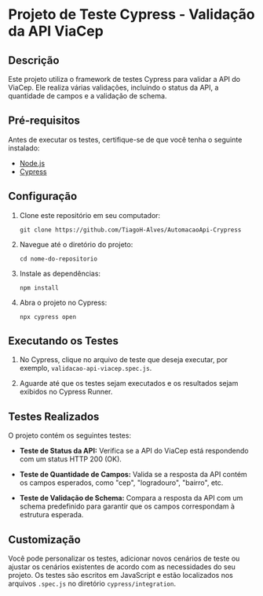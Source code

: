# Projeto de Teste Cypress - Validação da API ViaCep

## Descrição
Este projeto utiliza o framework de testes Cypress para validar a API do ViaCep. Ele realiza várias validações, incluindo o status da API, a quantidade de campos e a validação de schema.

## Pré-requisitos
Antes de executar os testes, certifique-se de que você tenha o seguinte instalado:

- [Node.js](https://nodejs.org/)
- [Cypress](https://www.cypress.io/)

## Configuração
1. Clone este repositório em seu computador:

   ```shell
   git clone https://github.com/TiagoH-Alves/AutomacaoApi-Crypress
   ```

2. Navegue até o diretório do projeto:

   ```shell
   cd nome-do-repositorio
   ```

3. Instale as dependências:

   ```shell
   npm install
   ```

4. Abra o projeto no Cypress:

   ```shell
   npx cypress open
   ```

## Executando os Testes
1. No Cypress, clique no arquivo de teste que deseja executar, por exemplo, `validacao-api-viacep.spec.js`.

2. Aguarde até que os testes sejam executados e os resultados sejam exibidos no Cypress Runner.

## Testes Realizados
O projeto contém os seguintes testes:

- **Teste de Status da API:** Verifica se a API do ViaCep está respondendo com um status HTTP 200 (OK).

- **Teste de Quantidade de Campos:** Valida se a resposta da API contém os campos esperados, como "cep", "logradouro", "bairro", etc.

- **Teste de Validação de Schema:** Compara a resposta da API com um schema predefinido para garantir que os campos correspondam à estrutura esperada.

## Customização
Você pode personalizar os testes, adicionar novos cenários de teste ou ajustar os cenários existentes de acordo com as necessidades do seu projeto. Os testes são escritos em JavaScript e estão localizados nos arquivos `.spec.js` no diretório `cypress/integration`.